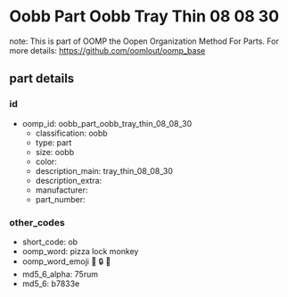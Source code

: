 # Oobb Part Oobb Tray Thin 08 08 30  

note: This is part of OOMP the Oopen Organization Method For Parts. For more details: https://github.com/oomlout/oomp_base

##  part details





### id
* oomp_id: oobb_part_oobb_tray_thin_08_08_30
  * classification: oobb
  * type: part
  * size: oobb
  * color: 
  * description_main: tray_thin_08_08_30
  * description_extra: 
  * manufacturer: 
  * part_number: 

### other_codes
* short_code: ob
* oomp_word: pizza lock monkey
* oomp_word_emoji :pizza: :lock: :monkey:
* md5_6_alpha: 75rum
* md5_6: b7833e